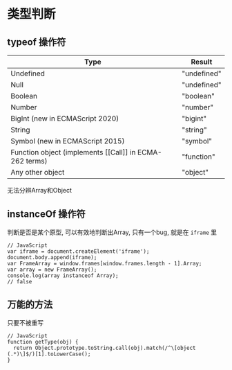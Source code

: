 <!--
Created: Fri Apr 10 2020 11:40:24 GMT+0800 (China Standard Time)
Modified: Fri Apr 10 2020 13:21:21 GMT+0800 (China Standard Time)
-->

# 类型判断

## typeof 操作符

| Type                                                    | Result      |
|---------------------------------------------------------|-------------|
| Undefined                                               | "undefined" |
| Null                                                    | "undefined" |
| Boolean                                                 | "boolean"   |
| Number                                                  | "number"    |
| BigInt (new in ECMAScript 2020)                         | "bigint"    |
| String                                                  | "string"    |
| Symbol (new in ECMAScript 2015)                         | "symbol"    |
| Function object (implements [[Call]] in ECMA-262 terms) | "function"  |
| Any other object                                        | "object"    |

无法分辨Array和Object

## instanceOf 操作符

判断是否是某个原型, 可以有效地判断出Array, 只有一个bug, 就是在 `iframe` 里

``` JS
// JavaScript
var iframe = document.createElement('iframe');
document.body.append(iframe);
var FrameArray = window.frames[window.frames.length - 1].Array;
var array = new FrameArray();
console.log(array instanceof Array);
// false
```

## 万能的方法

只要不被重写

``` JS
// JavaScript
function getType(obj) {
  return Object.prototype.toString.call(obj).match(/^\[object (.*)\]$/)[1].toLowerCase();
}
```

